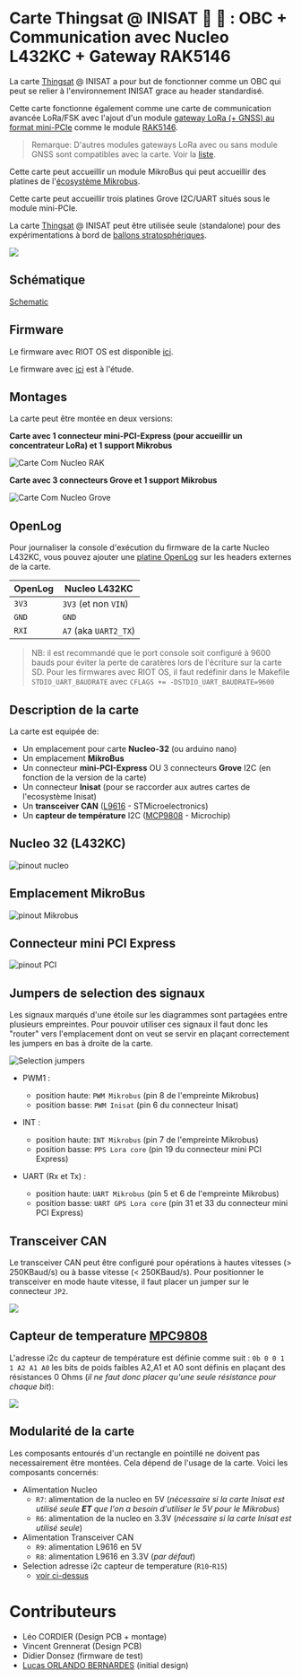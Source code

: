 # **Carte Thingsat @ INISAT 📡 🚀 : OBC + Communication avec Nucleo L432KC + Gateway RAK5146**

La carte [Thingsat](https://gricad-gitlab.univ-grenoble-alpes.fr/thingsat/public/-/blob/master/README.md?ref_type=heads) @ INISAT a pour but de fonctionner comme un OBC qui peut se relier à l'environnement INISAT grace au header standardisé. 

Cette carte fonctionne également comme une carte de communication avancée LoRa/FSK avec l'ajout d'un module [gateway LoRa (+ GNSS) au format mini-PCIe](https://www.mikroe.com/mikrobus) comme le module [RAK5146](../../sx1302_modules).

> Remarque: D'autres modules gateways LoRa avec ou sans module GNSS sont compatibles avec la carte. Voir la [liste](../../sx1302_modules).

Cette carte peut accueillir un module MikroBus qui peut accueillir des platines de l'[écosystème Mikrobus](https://www.mikroe.com/mikrobus).

Cette carte peut accueillir trois platines Grove I2C/UART situés sous le module mini-PCIe.

La carte [Thingsat](https://gricad-gitlab.univ-grenoble-alpes.fr/thingsat/public/-/blob/master/README.md?ref_type=heads) @ INISAT peut être utilisée seule (standalone) pour des expérimentations à bord de [ballons stratosphériques](https://gricad-gitlab.univ-grenoble-alpes.fr/thingsat/public/-/blob/master/balloons/README.md).

![](images/inisat-l432kc+rak5146+lambda80-01.jpg)


## Schématique

[Schematic](schematic.pdf)

## Firmware

Le firmware avec RIOT OS est disponible [ici](../../Software/riot).

Le firmware avec [ici](../../Software/arduino) est à l'étude.

## Montages

La carte peut être montée en deux versions:

**Carte avec 1 connecteur mini-PCI-Express (pour accueillir un concentrateur LoRa) et 1 support Mikrobus**

![Carte Com Nucleo RAK](images/Com_Nucleo-L432kc_rak.png)

**Carte avec 3 connecteurs Grove et 1 support Mikrobus**

![Carte Com Nucleo Grove](images/Com_Nucleo-L432kc_grove.png)

## OpenLog

Pour journaliser la console d'exécution du firmware de la carte Nucleo L432KC, vous pouvez ajouter une [platine OpenLog](https://github.com/CampusIoT/tutorial/tree/master/openlogger) sur les headers externes de la carte.

| OpenLog | Nucleo L432KC |
| ------- | ------------- |
| `3V3` | `3V3` (et non `VIN`) |
| `GND` | `GND` |
| `RXI` | `A7` (aka `UART2_TX`) | 

> NB: il est recommandé que le port console soit configuré à 9600 bauds pour éviter la perte de caratères lors de l'écriture sur la carte SD. Pour les firmwares avec RIOT OS, il faut redéfinir dans le Makefile `STDIO_UART_BAUDRATE` avec `CFLAGS += -DSTDIO_UART_BAUDRATE=9600`

## Description de la carte
La carte est equipée de:

 - Un emplacement pour carte **Nucleo-32** (ou arduino nano)
 - Un emplacement **MikroBus**
 - Un connecteur **mini-PCI-Express** OU 3 connecteurs **Grove** I2C (en fonction de la version de la carte)
 - Un connecteur **Inisat** (pour se raccorder aux autres cartes de l'ecosystème Inisat)
 - Un **transceiver CAN** ([L9616](https://www.st.com/en/automotive-analog-and-power/l9616.html) - STMicroelectronics)
 - Un **capteur de température** I2C ([MCP9808](https://www.microchip.com/en-us/product/mcp9808#document-table) - Microchip)

## Nucleo 32 (L432KC)

![pinout nucleo](images/pinout_nucleo.png)

## Emplacement MikroBus

![pinout Mikrobus](images/pinout_mikrobus.png)

## Connecteur mini PCI Express

![pinout PCI](images/pinout_pci.png)

## Jumpers de selection des signaux

Les signaux marqués d'une étoile sur les diagrammes sont partagées entre plusieurs empreintes.
Pour pouvoir utiliser ces signaux il faut donc les "router" vers l'emplacement dont on veut se servir en plaçant correctement les jumpers en bas à droite de la carte.

![Selection jumpers](images/jumpers.png)

- PWM1 : 
	- position haute: `PWM Mikrobus` 	(pin 8 de l'empreinte Mikrobus)
	- position basse: `PWM Inisat` 		(pin 6 du connecteur Inisat)
	
- INT :
	- position haute: `INT Mikrobus` 	(pin 7 de l'empreinte Mikrobus)
	- position basse: `PPS Lora core` 	(pin 19 du connecteur mini PCI Express)
	
- UART (Rx et Tx) :
	- position haute: `UART Mikrobus` 	(pin 5 et 6 de l'empreinte Mikrobus)
	- position basse: `UART GPS Lora core` (pin 31 et 33 du connecteur mini PCI Express)

	
## Transceiver CAN

Le transceiver CAN peut être configuré pour opérations à hautes vitesses (> 250KBaud/s) ou à basse vitesse (< 250KBaud/s).
Pour positionner le transceiver en mode haute vitesse, il faut placer un jumper sur le connecteur `JP2`.

![](images/High_speed_CAN.png)

## Capteur de temperature [MPC9808](https://www.microchip.com/en-us/product/mcp9808#document-table)

L'adresse i2c du capteur de température est définie comme suit : `0b 0 0 1 1 A2 A1 A0`
les bits de poids faibles A2,A1 et A0 sont définis en plaçant des résistances 0 Ohms (_il ne faut donc placer qu'une seule résistance pour chaque bit_): 
 
![](images/selection_adresse.png)

## Modularité de la carte

Les composants entourés d'un rectangle en pointillé ne doivent pas necessairement être montées. Cela dépend de l'usage de la carte. Voici les composants concernés:

* Alimentation Nucleo
	* `R7`: alimentation de la nucleo en 5V (_nécessaire si la carte Inisat est utilisé seule **ET** que l'on a besoin d'utiliser le 5V pour le Mikrobus_)
	* `R6`: alimentation de la nucleo en 3.3V (_nécessaire si la carte Inisat est utilisé seule_)
* Alimentation Transceiver CAN
	* `R9`: alimentation L9616 en 5V
	* `R8`: alimentation L9616 en 3.3V (_par défaut_)
* Selection adresse i2c capteur de temperature (`R10`-`R15`)
	* [voir ci-dessus](#capteur-de-temperature)

# Contributeurs

* Léo CORDIER (Design PCB + montage)
* Vincent Grennerat (Design PCB)
* Didier Donsez (firmware de test)
* [Lucas ORLANDO BERNARDES](https://www.linkedin.com/in/lucas-orlando-bernardes-1b7397256/) (initial design)
